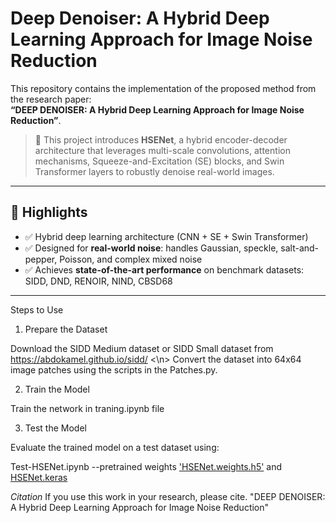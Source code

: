 # Deep Denoiser: A Hybrid Deep Learning Approach for Image Noise Reduction

This repository contains the implementation of the proposed method from the research paper:  
**“DEEP DENOISER: A Hybrid Deep Learning Approach for Image Noise Reduction”**.

> 📄 This project introduces **HSENet**, a hybrid encoder-decoder architecture that leverages multi-scale convolutions, attention mechanisms, Squeeze-and-Excitation (SE) blocks, and Swin Transformer layers to robustly denoise real-world images.

---

## 📌 Highlights

- ✅ Hybrid deep learning architecture (CNN + SE + Swin Transformer)
- ✅ Designed for **real-world noise**: handles Gaussian, speckle, salt-and-pepper, Poisson, and complex mixed noise
- ✅ Achieves **state-of-the-art performance** on benchmark datasets: SIDD, DND, RENOIR, NIND, CBSD68

---

Steps to Use

1. Prepare the Dataset

Download the SIDD Medium dataset or SIDD Small dataset from  https://abdokamel.github.io/sidd/ <\n>
Convert the dataset into 64x64 image patches using the scripts in the Patches.py.

2. Train the Model

Train the network in traning.ipynb file

3. Test the Model

Evaluate the trained model on a test dataset using:

Test-HSENet.ipynb
--pretrained weights <a href="https://drive.google.com/file/d/1NrP-TrXpauZUUZT5bRoPu-3RJcDp3wg7/view?usp=share_link" > 'HSENet.weights.h5'</a> and <a href="https://drive.google.com/file/d/1HOOkkIHLQq725ut3i1myPyPama2wXdsd/view?usp=share_link" >HSENet.keras </a>

*Citation*
If you use this work in your research, please cite.
"DEEP DENOISER: A Hybrid Deep Learning Approach for Image Noise Reduction"

